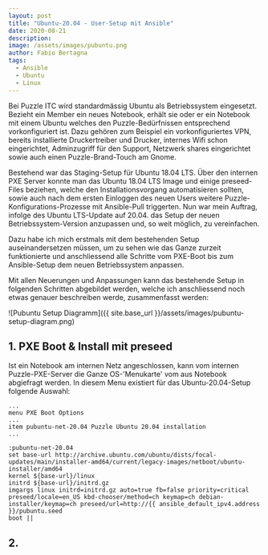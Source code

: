 ```yaml
---
layout: post
title: "Ubuntu-20.04 - User-Setup mit Ansible"
date: 2020-08-21
description:
image: /assets/images/pubuntu.png
author: Fabio Bertagna
tags:
  - Ansible
  - Ubuntu
  - Linux
---
```


Bei Puzzle ITC wird standardmässig Ubuntu als Betriebssystem eingesetzt. Bezieht ein Member ein neues
Notebook, erhält sie oder er ein Notebook mit einem Ubuntu welches den Puzzle-Bedürfnissen entsprechend vorkonfiguriert
ist. Dazu gehören zum Beispiel ein vorkonfiguriertes VPN, bereits installierte Druckertreiber und Drucker, internes Wifi schon
eingerichtet, Adminzugriff für den Support, Netzwerk shares eingerichtet sowie auch einen Puzzle-Brand-Touch am Gnome.

Bestehend war das Staging-Setup für Ubuntu 18.04 LTS. Über den internen PXE Server konnte man das Ubuntu 18.04 LTS Image
und einige preseed-Files beziehen, welche den Installationsvorgang automatisieren sollten, sowie auch nach dem ersten
Einloggen des neuen Users weitere Puzzle-Konfigurations-Prozesse mit Ansible-Pull triggerten. Nun war mein Auftrag, infolge des Ubuntu LTS-Update
auf 20.04. das Setup der neuen Betriebssystem-Version anzupassen und, so weit möglich, zu vereinfachen.

Dazu habe ich mich erstmals mit dem bestehenden Setup auseinandersetzen müssen, um zu sehen wie das Ganze zurzeit
funktionierte und anschliessend alle Schritte vom PXE-Boot bis zum Ansible-Setup dem neuen Betriebssystem anpassen.

Mit allen Neuerungen und Anpassungen kann das bestehende Setup in folgenden Schritten abgebildet werden, welche ich 
anschliessend noch etwas genauer beschreiben werde, zusammenfasst werden:


![Pubuntu Setup Diagramm]({{ site.base_url  }}/assets/images/pubuntu-setup-diagram.png)


## 1. PXE Boot & Install mit preseed

Ist ein Notebook am internen Netz angeschlossen, kann vom internen Puzzle-PXE-Server die Ganze OS-'Menukarte' vom aus Notebook
abgiefragt werden. In diesem Menu existiert für das Ubuntu-20.04-Setup folgende Auswahl:

```
...
menu PXE Boot Options
...
item pubuntu-net-20.04 Puzzle Ubuntu 20.04 installation
...

:pubuntu-net-20.04
set base-url http://archive.ubuntu.com/ubuntu/dists/focal-updates/main/installer-amd64/current/legacy-images/netboot/ubuntu-installer/amd64
kernel ${base-url}/linux
initrd ${base-url}/initrd.gz
imgargs linux initrd=initrd.gz auto=true fb=false priority=critical preseed/locale=en_US kbd-chooser/method=ch keymap=ch debian-installer/keymap=ch preseed/url=http://{{ ansible_default_ipv4.address }}/pubuntu.seed
boot ||  
```

## 2. 
